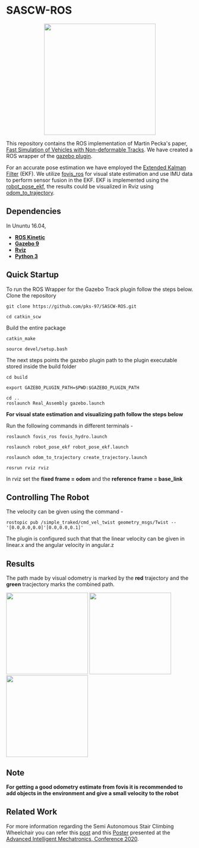 # SASCW-ROS

<p align="center">
  <img width="300" height="300" src="https://github.com/pks-97/SASCW-ROS/blob/main/catkin_scw/Stair%20Climbing%20Wheelchair.PNG">
</p>

This repository contains the ROS implementation of Martin Pecka's paper, [Fast Simulation of Vehicles with Non-deformable Tracks](https://arxiv.org/pdf/1703.04316.pdf). We have created a ROS wrapper of the [gazebo plugin](https://bitbucket.org/pchidamb/fast-track/src/master/). 

For an accurate pose estimation we have employed the [Extended Kalman Filter](https://en.wikipedia.org/wiki/Extended_Kalman_filter#:~:text=In%20estimation%20theory%2C%20the%20extended,the%20current%20mean%20and%20covariance) (EKF).
We utilize [fovis_ros](http://wiki.ros.org/fovis_ros) for visual state estimation and use IMU data to perform sensor fusion in the EKF. EKF is implemented using the [robot_pose_ekf](http://wiki.ros.org/robot_pose_ekf), the results could be visualized in Rviz using [odom_to_trajectory](https://github.com/udacity/odom_to_trajectory).

## Dependencies
In Ununtu 16.04,
- [**ROS Kinetic**](http://wiki.ros.org/kinetic/Installation)
- [**Gazebo 9**](http://gazebosim.org/tutorials?cat=install&tut=install_ubuntu&ver=9.0)
- [**Rviz**](https://howtoinstall.co/en/ubuntu/xenial/rviz)
- [**Python 3**](https://www.python.org/download/releases/3.0/)

## Quick Startup
To run the ROS Wrapper for the Gazebo Track plugin follow the steps below. 
Clone the repository
```
git clone https://github.com/pks-97/SASCW-ROS.git
```
```
cd catkin_scw
```
Build the entire package
```
catkin_make
```
```
source devel/setup.bash
```
The next steps points the gazebo plugin path to the plugin executable stored inside the build folder
```
cd build
```
```
export GAZEBO_PLUGIN_PATH=$PWD:$GAZEBO_PLUGIN_PATH 
```
```
cd ..
roslaunch Real_Assembly gazebo.launch
```
**For visual state estimation and visualizing path follow the steps below**

Run the following commands in different terminals - 
```
roslaunch fovis_ros fovis_hydro.launch
```
```
roslaunch robot_pose_ekf robot_pose_ekf.launch
```
```
roslaunch odom_to_trajectory create_trajectory.launch
```
```
rosrun rviz rviz
```
In rviz set the **fixed frame = odom** and the **reference frame = base_link**
## Controlling The Robot
The velocity can be given using the command -
```
rostopic pub /simple_traked/cmd_vel_twist geometry_msgs/Twist -- '[0.0,0.0,0.0]'[0.0,0.0,0.1]'
```
The plugin is configured such that that the linear velocity can be given in linear.x and the angular velocity in angular.z

## Results
The path made by visual odometry is marked by the **red** trajectory and the **green** tracjectory marks the combined path.

<p float="left">
  <img src="https://github.com/pks-97/SASCW-ROS/blob/main/catkin_scw/video.gif.gif" width="220" height="220"/>
  <img src="https://github.com/pks-97/SASCW-ROS/blob/main/catkin_scw/path.jpeg" width="220" height="220"/> 
  <img src="https://github.com/pks-97/SASCW-ROS/blob/main/catkin_scw/Robot_Path.jpeg" width="220" height="220"/>
</p>

## Note
**__For getting a good odometry estimate from fovis it is recommended to add objects in the environment and give a small velocity to the robot__**

## Related Work

For more information regarding the Semi Autonomous Stair Climbing Wheelchair you can refer this [post](https://sites.google.com/itbhu.ac.in/sascw/home) and this [Poster](https://ras.papercept.net/proceedings/AIM20/0505.pdf) presented at the [Advanced Intelligent Mechatronics, Conference 2020](http://aim2020.org/).
